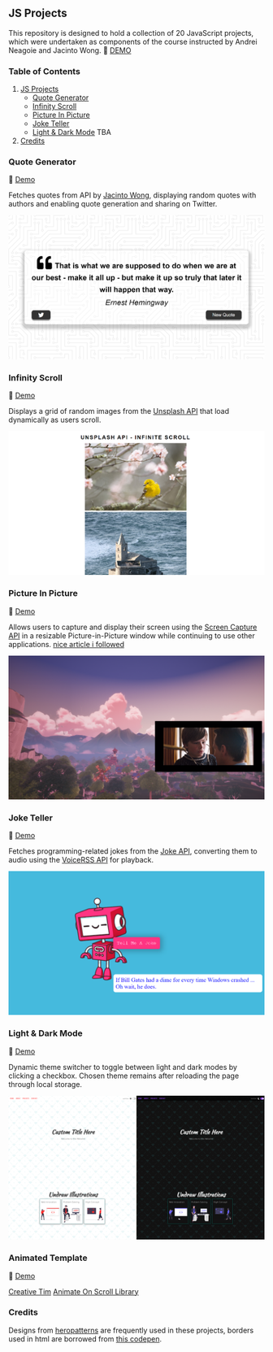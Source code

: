 ## JS Projects
This repository is designed to hold a collection of 20 JavaScript projects, which were undertaken as components of the course instructed by Andrei Neagoie and Jacinto Wong.
:rocket: [DEMO](https://vermillion-puffpuff-312cf5.netlify.app)

### Table of Contents

1. [JS Projects](#js-projects)
   - [Quote Generator](#quote-generator)
   - [Infinity Scroll](#infinity-scroll)
   - [Picture In Picture](#picture-in-picture)
   - [Joke Teller](#joke-teller)
   - [Light & Dark Mode](#light-dark-mode)
   TBA
2. [Credits](#credits)


### Quote Generator

:rocket: [Demo](https://vermillion-puffpuff-312cf5.netlify.app/01-quote-generator/)

Fetches quotes from API by [Jacinto Wong](https://github.com/JacintoDesign), displaying random quotes with authors and enabling quote generation and sharing on Twitter.

![Screen projektu](01-quote-generator/quoteGenerator.png)

### Infinity Scroll

:rocket: [Demo](https://vermillion-puffpuff-312cf5.netlify.app/02-infinity-scroll/)

Displays a grid of random images from the [Unsplash API](https://unsplash.com/developers) that load dynamically as users scroll.

![Screen projektu](02-infinity-scroll/InfinityScroll.png)

### Picture In Picture

:rocket: [Demo](https://vermillion-puffpuff-312cf5.netlify.app/03-picture-in-picture/)

Allows users to capture and display their screen using the [Screen Capture API](https://developer.mozilla.org/en-US/docs/Web/API/Screen_Capture_API/Using_Screen_Capture) in a resizable Picture-in-Picture window while continuing to use other applications. [nice article i followed](https://css-tricks.com/an-introduction-to-the-picture-in-picture-web-api/)

![Screen projektu](03-picture-in-picture/PictureInPicture.png)

### Joke Teller

:rocket: [Demo](https://vermillion-puffpuff-312cf5.netlify.app/04-joke-teller/)

Fetches programming-related jokes from the [Joke API](https://sv443.net/jokeapi/v2/), converting them to audio using the [VoiceRSS API](https://www.voicerss.org/api/) for playback.

![Screen projektu](04-joke-teller/JokesOnYou.png)

### Light & Dark Mode

:rocket: [Demo](https://vermillion-puffpuff-312cf5.netlify.app/05-light-dark-mode/)

Dynamic theme switcher to toggle between light and dark modes by clicking a checkbox. Chosen theme remains after reloading the page through local storage.

![Screen projektu](05-light-dark-mode/LightDarkMode.png)

### Animated Template

:rocket: [Demo](https://vermillion-puffpuff-312cf5.netlify.app/06-animated-template/)

[Creative Tim](https://www.creative-tim.com/learning-lab/tailwind-starter-kit/landing)
[Animate On Scroll Library](https://github.com/michalsnik/aos)

### Credits
Designs from [heropatterns](https://heropatterns.com) are frequently used in these projects, borders used in html are borrowed from [this codepen](https://codepen.io/t_afif/pen/eYeqvMe).